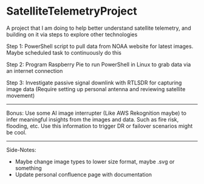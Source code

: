 # SatelliteTelemetryProject
A project that I am doing to help better understand satellite telemetry, and building on it via steps to explore other technologies

Step 1:
PowerShell script to pull data from NOAA website for latest images. Maybe scheduled task to continuously do this

Step 2:
Program Raspberry Pie to run PowerShell in Linux to grab data via an internet connection

Step 3:
Investigate passive signal downlink with RTLSDR for capturing image data
(Require setting up personal antenna and reviewing satellite movement)

---
Bonus:
Use some AI image interrupter (Like AWS Rekognition maybe) to infer meaningful insights from the images and data. Such as fire risk, flooding, etc.
Use this information to trigger DR or failover scenarios might be cool. 

---
Side-Notes:
- Maybe change image types to lower size format, maybe .svg or something
- Update personal confluence page with documentation